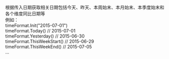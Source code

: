 根据传入日期获取相关日期包括今天、昨天、本周始末、本月始末、本季度始末和各个维度同比日期等
<br />
例如：<br />
timeFormat.Init("2015-07-01")<br />
timeFormat.Today() // 2015-07-01<br />
timeFormat.Yesterday() // 2015-06-30<br />
timeFormat.ThisWeekStart() // 2015-06-29<br />
timeFormat.ThisWeekEnd() // 2015-07-05<br />
...<br />
